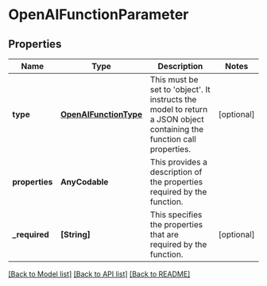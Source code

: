 # OpenAIFunctionParameter

## Properties
Name | Type | Description | Notes
------------ | ------------- | ------------- | -------------
**type** | [**OpenAIFunctionType**](OpenAIFunctionType.md) | This must be set to &#39;object&#39;. It instructs the model to return a JSON object containing the function call properties. | [optional] 
**properties** | **AnyCodable** | This provides a description of the properties required by the function. | 
**_required** | **[String]** | This specifies the properties that are required by the function. | [optional] 

[[Back to Model list]](../README.md#documentation-for-models) [[Back to API list]](../README.md#documentation-for-api-endpoints) [[Back to README]](../README.md)


